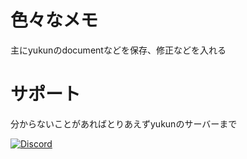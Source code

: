 # 色々なメモ
主にyukunのdocumentなどを保存、修正などを入れる

# サポート
分からないことがあればとりあえずyukunのサーバーまで

[![Discord](https://discordapp.com/api/guilds/940900678170193971/widget.png?style=banner4)](https://discord.gg/dDafwpyxkv)